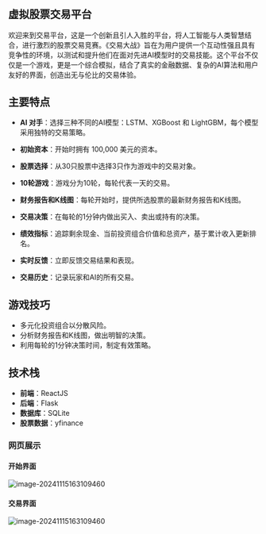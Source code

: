 # 

## **虚拟股票交易平台**

欢迎来到交易平台，这是一个创新且引人入胜的平台，将人工智能与人类智慧结合，进行激烈的股票交易竞赛。《交易大战》旨在为用户提供一个互动性强且具有竞争性的环境，以测试和提升他们在面对先进AI模型时的交易技能。这个平台不仅仅是一个游戏，更是一个综合模拟，结合了真实的金融数据、复杂的AI算法和用户友好的界面，创造出无与伦比的交易体验。

## **主要特点**

- **AI 对手**：选择三种不同的AI模型：LSTM、XGBoost 和 LightGBM，每个模型采用独特的交易策略。

- **初始资本**：开始时拥有 100,000 美元的资本。

- **股票选择**：从30只股票中选择3只作为游戏中的交易对象。

- **10轮游戏**：游戏分为10轮，每轮代表一天的交易。

- **财务报告和K线图**：每轮开始时，提供所选股票的最新财务报告和K线图。

- **交易决策**：在每轮的1分钟内做出买入、卖出或持有的决策。

- **绩效指标**：追踪剩余现金、当前投资组合价值和总资产，基于累计收入更新排名。

- **实时反馈**：立即反馈交易结果和表现。

- **交易历史**：记录玩家和AI的所有交易。

  

## **游戏技巧**

- 多元化投资组合以分散风险。
- 分析财务报告和K线图，做出明智的决策。
- 利用每轮的1分钟决策时间，制定有效策略。

## **技术栈**

- **前端**：ReactJS
- **后端**：Flask
- **数据库**：SQLite
- **股票数据**：yfinance

### 网页展示

#### 开始界面


![image-20241115163109460](https://github.com/shi-yunsheng123/software-engineering/blob/main/image/图片1.png)

#### 交易界面

![image-20241115163109460](https://github.com/shi-yunsheng123/software-engineering/blob/main/image/图片2.png)
